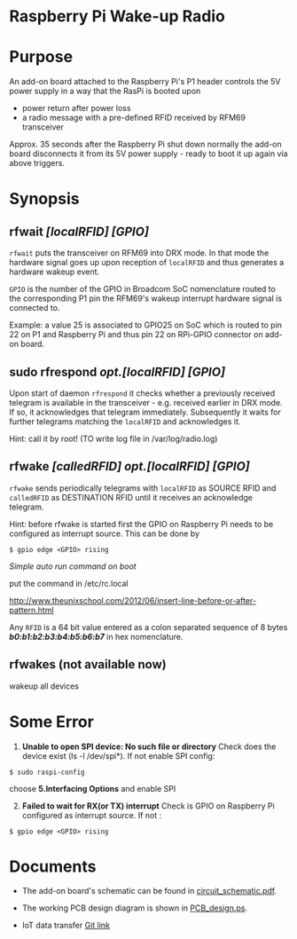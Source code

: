 Raspberry Pi Wake-up Radio
==========================

# Purpose

An add-on board attached to the Raspberry Pi's P1 header controls the 5V power
supply in a way that the RasPi is booted upon

* power return after power loss
* a radio message with a pre-defined RFID received by RFM69 transceiver

Approx. 35 seconds after the Raspberry Pi shut down normally the add-on board disconnects
it from its 5V power supply - ready to boot it up again via above triggers.

# Synopsis

## rfwait <I>[localRFID] [GPIO]</I>

`rfwait` puts the transceiver on RFM69 into DRX mode. In that mode the hardware
signal goes up upon reception of `localRFID` and thus generates a hardware
wakeup event.

`GPIO` is the number of the GPIO in Broadcom SoC nomenclature routed to the
corresponding P1 pin the RFM69's wakeup interrupt hardware signal is connected to.

Example: a value 25 is associated to GPIO25 on SoC which is routed to pin 22 on P1
and Raspberry Pi and thus pin 22 on RPi-GPIO connector on add-on board.

## sudo rfrespond <I>opt.[localRFID] [GPIO]</I>

Upon start of daemon `rfrespond` it checks whether a previously received telegram
is available in the transceiver - e.g. received earlier in DRX mode.
If so, it acknowledges that telegram immediately. Subsequently it waits for
further telegrams matching the `localRFID` and acknowledges it.

Hint: call it by root! (TO write log file in /var/log/radio.log)

## rfwake <I>[calledRFID] opt.[localRFID] [GPIO]</I>

`rfwake` sends periodically telegrams with `localRFID` as SOURCE RFID and
`calledRFID` as DESTINATION RFID until it receives an acknowledge telegram.

Hint: before rfwake is started first the GPIO on Raspberry Pi needs to be configured as interrupt source. This can be done by
```shell
$ gpio edge <GPIO> rising
```

*Simple auto run command on boot*

put the command in /etc/rc.local

http://www.theunixschool.com/2012/06/insert-line-before-or-after-pattern.html

Any `RFID` is a 64 bit value entered as a colon separated sequence of 8 bytes
<B><I>b0:b1:b2:b3:b4:b5:b6:b7</I></B> in hex nomenclature.

## rfwakes (not available now)
wakeup all devices  

# Some Error

1. **Unable to open SPI device: No such file or directory**
   Check does the device exist (ls -l /dev/spi*).
If not enable SPI config:
```shell
$ sudo raspi-config
```
choose **5.Interfacing Options** and enable SPI

2. **Failed to wait for RX(or TX) interrupt**
   Check is GPIO on Raspberry Pi configured as interrupt source.
   If not :
```shell
$ gpio edge <GPIO> rising
```

# Documents

* The add-on board's schematic can be found in
[circuit_schematic.pdf](./Documents/circuit_schematic.pdf).

* The working PCB design diagram is shown in
[PCB_design.ps](./Documents/PCB_design.ps).


* IoT data transfer
[Git link](https://github.com/RayChaung/IoT_Project.git) 
